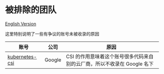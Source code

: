 # 被排除的团队
[English Version](./excluded.md)

这里特别说明了一些有争议的账号未被收录的原因

| 账号                                                | 公司   | 原因                                                                     |
| --------------------------------------------------- | ------ | ------------------------------------------------------------------------ |
| [kubernetes-csi](https://github.com/kubernetes-csi) | Google | CSI 的作用意味着这个账号很多代码来自别的云厂商，所以不收录在 Google 名下 |